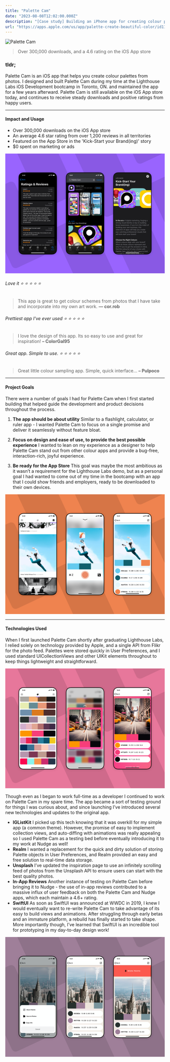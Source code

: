 ```yaml
---
title: "Palette Cam"
date: "2023-08-08T12:02:00.000Z"
description: "[Case study] Building an iPhone app for creating colour palettes from photos"
url: "https://apps.apple.com/us/app/palette-create-beautiful-color/id1102067114"
---
```

![Palette Cam](PaletteCam.png)

> Over 300,000 downloads, and a 4.6 rating on the iOS App store

### tldr;
Palette Cam is an iOS app that helps you create colour palettes from photos. I designed and built Palette Cam during my time at the Lighthouse Labs iOS Development bootcamp in Toronto, ON. and maintained the app for a few years afterward. Palette Cam is still available on the iOS App store today, and continues to receive steady downloads and positive ratings from happy users.

---

#### Impact and Usage 
- Over 300,000 downloads on the iOS App store
- An average 4.6 star rating from over 1,200 reviews in all territories
- Featured on the App Store in the 'Kick-Start your Brand(ing)' story
- $0 spent on marketing or ads

![Palette Cam](PaletteCamFeatured.png)

###### Love it ⭐️ ⭐️ ⭐️ ⭐️ ⭐️

> This app is great to get colour schemes from photos that I have take and incorporate into my own art work. **— cor.rob**

###### Prettiest app I've ever used ⭐️ ⭐️ ⭐️ ⭐️ ⭐️

> I love the design of this app. Its so easy to use and great for inspiration! **– ColorGal95**

###### Great app. Simple to use. ⭐️ ⭐️ ⭐️ ⭐️ ⭐️

> Great little colour sampling app. Simple, quick interface... **– Pulpoco**

---

#### Project Goals
There were a number of goals I had for Palette Cam when I first started building that helped guide the development and product decisions throughout the process.

1. **The app should be about utility**
Similar to a flashlight, calculator, or ruler app - I wanted Palette Cam to focus on a single promise and deliver it seamlessly without feature bloat.

2. **Focus on design and ease of use, to provide the best possible experience**
I wanted to lean on my experience as a designer to help Palette Cam stand out from other colour apps and provide a bug-free, interaction-rich, joyful experience.

3. **Be ready for the App Store**
This goal was maybe the most ambitious as it wasn’t a requirement for the Lighthouse Labs demo, but as a personal goal I had wanted to come out of my time in the bootcamp with an app that I could show friends and employers, ready to be downloaded to their own devices.

![Palette Cam](PaletteCam2.png)

---

#### Technologies Used
When I first launched Palette Cam shortly after graduating Lighthouse Labs, I relied solely on technology provided by Apple, and a single API from Flikr for the photo feed. Palettes were stored quickly in User Preferences, and I used standard UICollectionViews and other UIKit elements throughout to keep things lightweight and straightforward.

![Palette Cam](PaletteCam4.png)

Though even as I began to work full-time as a developer I continued to work on Palette Cam in my spare time. The app became a sort of testing ground for things I was curious about, and since launching I’ve introduced several new technologies and updates to the original app.

- **IGListKit**
I picked up this tech knowing that it was overkill for my simple app (a common theme). However, the promise of easy to implement collection views, and auto-diffing with animations was really appealing so I used Palette Cam as a testing bed before eventually introducing it to my work at Nudge as well!
- **Realm**
I wanted a replacement for the quick and dirty solution of storing Palette objects in User Preferences, and Realm provided an easy and free solution to real-time data storage.
- **Unsplash**
I’ve updated the inspiration page to use an infinitely scrolling feed of photos from the Unsplash API to ensure users can start with the best quality photos.
- **In-App Reviews**
Another instance of testing on Palette Cam before bringing it to Nudge - the use of in-app reviews contributed to a massive influx of user feedback on both the Palette Cam and Nudge apps, which each maintain a 4.6+ rating.
- **SwiftUI**
As soon as SwiftUI was announced at WWDC in 2019, I knew I would eventually want to re-write Palette Cam to take advantage of its easy to build views and animations. After struggling through early betas and an immature platform, a rebuild has finally started to take shape. More importantly though, I’ve learned that SwiftUI is an incredible tool for prototyping in my day-to-day design work!

![Palette Cam](PaletteCam3.png) 

